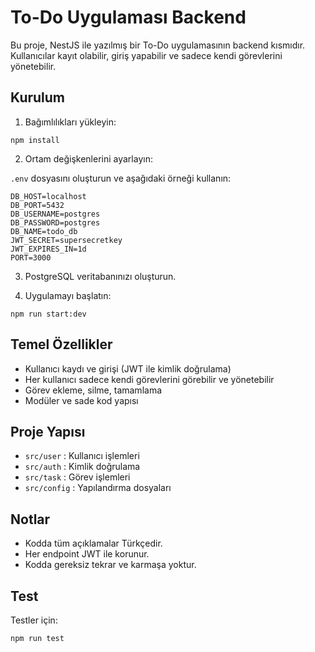 # To-Do Uygulaması Backend

Bu proje, NestJS ile yazılmış bir To-Do uygulamasının backend kısmıdır. Kullanıcılar kayıt olabilir, giriş yapabilir ve sadece kendi görevlerini yönetebilir.

## Kurulum

1. Bağımlılıkları yükleyin:

```
npm install
```

2. Ortam değişkenlerini ayarlayın:

`.env` dosyasını oluşturun ve aşağıdaki örneği kullanın:

```
DB_HOST=localhost
DB_PORT=5432
DB_USERNAME=postgres
DB_PASSWORD=postgres
DB_NAME=todo_db
JWT_SECRET=supersecretkey
JWT_EXPIRES_IN=1d
PORT=3000
```

3. PostgreSQL veritabanınızı oluşturun.

4. Uygulamayı başlatın:

```
npm run start:dev
```

## Temel Özellikler

- Kullanıcı kaydı ve girişi (JWT ile kimlik doğrulama)
- Her kullanıcı sadece kendi görevlerini görebilir ve yönetebilir
- Görev ekleme, silme, tamamlama
- Modüler ve sade kod yapısı

## Proje Yapısı

- `src/user` : Kullanıcı işlemleri
- `src/auth` : Kimlik doğrulama
- `src/task` : Görev işlemleri
- `src/config` : Yapılandırma dosyaları

## Notlar

- Kodda tüm açıklamalar Türkçedir.
- Her endpoint JWT ile korunur.
- Kodda gereksiz tekrar ve karmaşa yoktur.

## Test

Testler için:

```
npm run test
```
